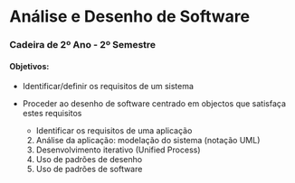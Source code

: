 # Análise e Desenho de Software

### Cadeira de 2º Ano - 2º Semestre

#### Objetivos:

* Identificar/definir os requisitos de um sistema
* Proceder ao desenho de software centrado em objectos que satisfaça estes requisitos

    * Identificar os requisitos de uma aplicação
    2. Análise da aplicação: modelação do sistema (notação UML)
    3. Desenvolvimento iterativo (Unified Process)
    4. Uso de padrões de desenho
    5. Uso de padrões de software

